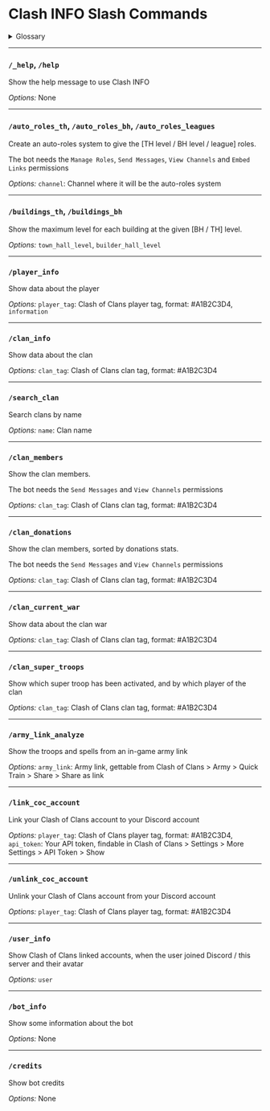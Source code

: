 # Clash INFO Slash Commands

<details>
<summary>Glossary</summary>

- `TH` : Town Hall
- `BH` : Builder Hall

</details>

<hr>

### `/_help`, `/help`

Show the help message to use Clash INFO

*Options:* None

<hr>

### `/auto_roles_th`, `/auto_roles_bh`, `/auto_roles_leagues`

Create an auto-roles system to give the [TH level / BH level / league] roles.

The bot needs the `Manage Roles`, `Send Messages`, `View Channels` and `Embed Links` permissions

*Options:* `channel`: Channel where it will be the auto-roles system

<hr>

### `/buildings_th`, `/buildings_bh`

Show the maximum level for each building at the given [BH / TH] level.

*Options:* `town_hall_level`, `builder_hall_level`

<hr>

### `/player_info`

Show data about the player

*Options:* `player_tag`: Clash of Clans player tag, format: #A1B2C3D4, <br>`information`

<hr>

### `/clan_info`

Show data about the clan

*Options:* `clan_tag`: Clash of Clans clan tag, format: #A1B2C3D4

<hr>

### `/search_clan`

Search clans by name

*Options:* `name`: Clan name

<hr>

### `/clan_members`

Show the clan members.

The bot needs the `Send Messages` and `View Channels` permissions

*Options:* `clan_tag`: Clash of Clans clan tag, format: #A1B2C3D4

<hr>

### `/clan_donations`

Show the clan members, sorted by donations stats.

The bot needs the `Send Messages` and `View Channels` permissions

*Options:* `clan_tag`: Clash of Clans clan tag, format: #A1B2C3D4

<hr>

### `/clan_current_war`

Show data about the clan war

*Options:* `clan_tag`: Clash of Clans clan tag, format: #A1B2C3D4

<hr>

### `/clan_super_troops`

Show which super troop has been activated, and by which player of the clan

*Options:* `clan_tag`: Clash of Clans clan tag, format: #A1B2C3D4

<hr>

### `/army_link_analyze`

Show the troops and spells from an in-game army link

*Options:* `army_link`: Army link, gettable from Clash of Clans > Army > Quick Train > Share > Share as link

<hr>

### `/link_coc_account`

Link your Clash of Clans account to your Discord account

*Options:* `player_tag`: Clash of Clans player tag, format: #A1B2C3D4, <br>`api_token`: Your API token, findable in Clash of Clans > Settings > More Settings > API Token > Show

<hr>

### `/unlink_coc_account`

Unlink your Clash of Clans account from your Discord account

*Options:* `player_tag`: Clash of Clans player tag, format: #A1B2C3D4

<hr>

### `/user_info`

Show Clash of Clans linked accounts, when the user joined Discord / this server and their avatar

*Options:* `user`

<hr>

### `/bot_info`

Show some information about the bot

*Options:* None

<hr>

### `/credits`

Show bot credits

*Options:* None
